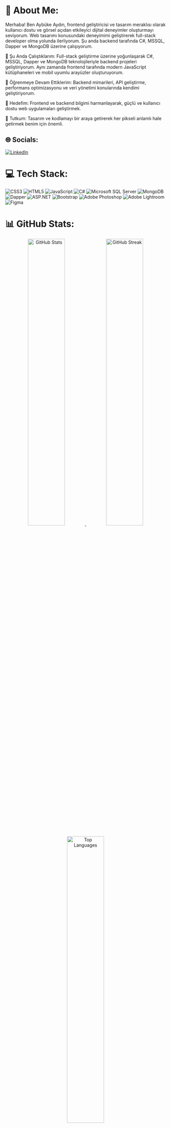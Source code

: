 # 💫 About Me:
Merhaba! Ben Aybüke Aydın, frontend geliştiricisi ve tasarım meraklısı olarak kullanıcı dostu ve görsel açıdan etkileyici dijital deneyimler oluşturmayı seviyorum. Web tasarımı konusundaki deneyimimi geliştirerek full-stack developer olma yolunda ilerliyorum. Şu anda backend tarafında C#, MSSQL, Dapper ve MongoDB üzerine çalışıyorum.

🔭 Şu Anda Çalıştıklarım: Full-stack geliştirme üzerine yoğunlaşarak C#, MSSQL, Dapper ve MongoDB teknolojileriyle backend projeleri geliştiriyorum. Aynı zamanda frontend tarafında modern JavaScript kütüphaneleri ve mobil uyumlu arayüzler oluşturuyorum.

🌱 Öğrenmeye Devam Ettiklerim: Backend mimarileri, API geliştirme, performans optimizasyonu ve veri yönetimi konularında kendimi geliştiriyorum.

🌟 Hedefim: Frontend ve backend bilgimi harmanlayarak, güçlü ve kullanıcı dostu web uygulamaları geliştirmek.

🎨 Tutkum: Tasarım ve kodlamayı bir araya getirerek her pikseli anlamlı hale getirmek benim için önemli.


## 🌐 Socials:
[![LinkedIn](https://img.shields.io/badge/LinkedIn-%230077B5.svg?logo=linkedin&logoColor=white)](https://linkedin.com/in/https://www.linkedin.com/in/ayb%C3%BCke-aydin-568a89240/) 

# 💻 Tech Stack:
![CSS3](https://img.shields.io/badge/css3-%231572B6.svg?style=for-the-badge&logo=css3&logoColor=white) ![HTML5](https://img.shields.io/badge/html5-%23E34F26.svg?style=for-the-badge&logo=html5&logoColor=white) ![JavaScript](https://img.shields.io/badge/javascript-%23323330.svg?style=for-the-badge&logo=javascript&logoColor=%23F7DF1E)
![C#](https://img.shields.io/badge/c%23-%23239120.svg?style=for-the-badge&logo=c-sharp&logoColor=white)
![Microsoft SQL Server](https://img.shields.io/badge/Microsoft%20SQL%20Server-CC2927?style=for-the-badge&logo=microsoft-sql-server&logoColor=white)
![MongoDB](https://img.shields.io/badge/MongoDB-%2347A248.svg?style=for-the-badge&logo=mongodb&logoColor=white)
![Dapper](https://img.shields.io/badge/Dapper-Blue?style=for-the-badge&logo=dotnet&logoColor=white)
![ASP.NET](https://img.shields.io/badge/ASP.NET-%23512BD4.svg?style=for-the-badge&logo=dotnet&logoColor=white)
![Bootstrap](https://img.shields.io/badge/bootstrap-%23563D7C.svg?style=for-the-badge&logo=bootstrap&logoColor=white) 
![Adobe Photoshop](https://img.shields.io/badge/adobephotoshop-%2331A8FF.svg?style=for-the-badge&logo=adobephotoshop&logoColor=white) ![Adobe Lightroom](https://img.shields.io/badge/Adobe%20Lightroom-31A8FF.svg?style=for-the-badge&logo=Adobe%20Lightroom&logoColor=white) 	![Figma](https://img.shields.io/badge/figma-%23F24E1E.svg?style=for-the-badge&logo=figma&logoColor=white)
# 📊 GitHub Stats:
<div align="center"> <a href="https://github.com/aybkeydn"> <img width="48%" src="https://github-readme-stats.vercel.app/api?username=aybkeydn&show_icons=true&theme=radical&hide_border=true&count_private=true" alt="GitHub Stats"/> </a> <a href="https://github.com/aybkeydn"> <img width="48%" src="https://github-readme-streak-stats.herokuapp.com/?user=aybkeydn&theme=radical&hide_border=true" alt="GitHub Streak"/> </a> <a href="https://github.com/aybkeydn"> <img width="48%" src="https://github-readme-stats.vercel.app/api/top-langs/?username=aybkeydn&layout=compact&theme=radical&hide_border=true" alt="Top Languages"/> </a> </div>

---
[![](https://visitcount.itsvg.in/api?id=aybkeydn&icon=0&color=0)](https://visitcount.itsvg.in)

<!-- Proudly created with GPRM ( https://gprm.itsvg.in ) -->
